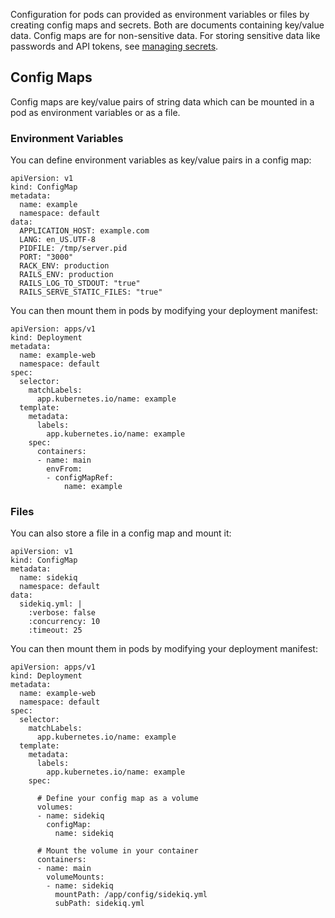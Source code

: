 Configuration for pods can provided as environment variables or files by
creating config maps and secrets. Both are documents containing
key/value data. Config maps are for non-sensitive data. For storing
sensitive data like passwords and API tokens, see [managing
secrets](../../deploy/managing-secrets.md).

## Config Maps

Config maps are key/value pairs of string data which can be mounted in a
pod as environment variables or as a file.

### Environment Variables

You can define environment variables as key/value pairs in a config map:

<div class="code panel pdl" style="border-width: 1px;">

<div class="codeContent panelContent pdl">

``` syntaxhighlighter-pre
apiVersion: v1
kind: ConfigMap
metadata:
  name: example
  namespace: default
data:
  APPLICATION_HOST: example.com
  LANG: en_US.UTF-8
  PIDFILE: /tmp/server.pid
  PORT: "3000"
  RACK_ENV: production
  RAILS_ENV: production
  RAILS_LOG_TO_STDOUT: "true"
  RAILS_SERVE_STATIC_FILES: "true"
```

</div>

</div>

You can then mount them in pods by modifying your deployment manifest:

<div class="code panel pdl" style="border-width: 1px;">

<div class="codeContent panelContent pdl">

``` syntaxhighlighter-pre
apiVersion: apps/v1
kind: Deployment
metadata:
  name: example-web
  namespace: default
spec:
  selector:
    matchLabels:
      app.kubernetes.io/name: example
  template:
    metadata:
      labels:
        app.kubernetes.io/name: example
    spec:
      containers:
      - name: main
        envFrom:
        - configMapRef:
            name: example
```

</div>

</div>

### Files

You can also store a file in a config map and mount it:

<div class="code panel pdl" style="border-width: 1px;">

<div class="codeContent panelContent pdl">

``` syntaxhighlighter-pre
apiVersion: v1
kind: ConfigMap
metadata:
  name: sidekiq
  namespace: default
data:
  sidekiq.yml: |
    :verbose: false
    :concurrency: 10
    :timeout: 25
```

</div>

</div>

You can then mount them in pods by modifying your deployment manifest:

<div class="code panel pdl" style="border-width: 1px;">

<div class="codeContent panelContent pdl">

``` syntaxhighlighter-pre
apiVersion: apps/v1
kind: Deployment
metadata:
  name: example-web
  namespace: default
spec:
  selector:
    matchLabels:
      app.kubernetes.io/name: example
  template:
    metadata:
      labels:
        app.kubernetes.io/name: example
    spec:

      # Define your config map as a volume
      volumes:
      - name: sidekiq
        configMap:
          name: sidekiq

      # Mount the volume in your container
      containers:
      - name: main
        volumeMounts:
        - name: sidekiq
          mountPath: /app/config/sidekiq.yml
          subPath: sidekiq.yml
```

</div>

</div>
